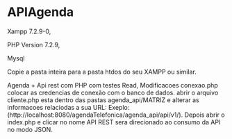 # APIAgenda

Xampp 7.2.9-0, 

PHP Version 7.2.9, 

Mysql

Copie a pasta inteira para a pasta htdos do seu XAMPP ou similar.

Agenda + Api rest com PHP com testes Read, Modificacoes conexao.php colocar as credencias de conexão com o banco de dados. abrir o arquivo cliente.php esta dentro das pastas agenda_api/MATRIZ e alterar as informacoes relaciodas a sua URL: Exeplo: (http://localhost:8080/agendaTelefonica/agenda_api/api/v1/).  Depois abrir o index.php e clicar no nome API REST sera direcionado ao consumo da API no modo JSON.


